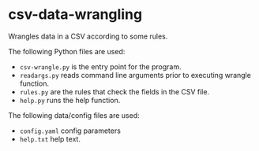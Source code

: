 # csv-data-wrangling
Wrangles data in a CSV according to some rules.

The following Python files are used:
- `csv-wrangle.py` is the entry point for the program.
- `readargs.py` reads command line arguments prior to executing wrangle function.
- `rules.py` are the rules that check the fields in the CSV file.
- `help.py` runs the help function.

The following data/config files are used:
- `config.yaml` config parameters
- `help.txt` help text.
